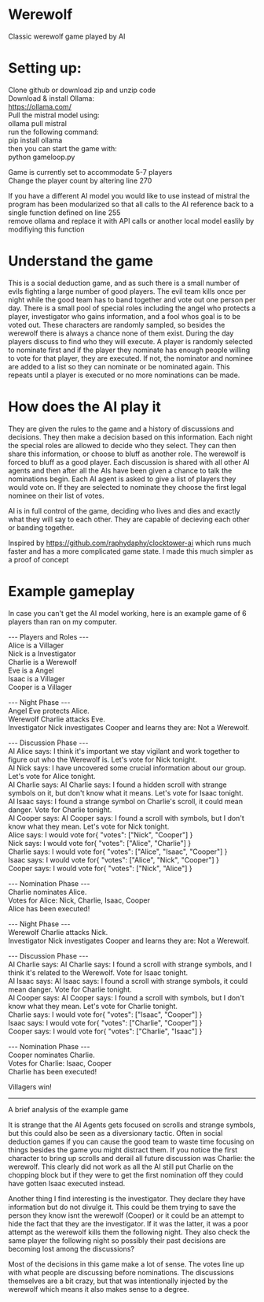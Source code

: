 # Werewolf
Classic werewolf game played by AI

# Setting up: 
Clone github or download zip and unzip code  
Download & install Ollama:  
    https://ollama.com/  
Pull the mistral model using:  
    ollama pull mistral  
run the following command:  
    pip install ollama  
then you can start the game with:  
    python gameloop.py  

Game is currently set to accommodate 5-7 players  
Change the player count by altering line 270  

If you have a different AI model you would like to use instead of mistral the program has been modularized so that all calls to the AI reference back to a single function defined on line 255  
remove ollama and replace it with API calls or another local model easlily by modifiying this function  

# Understand the game
This is a social deduction game, and as such there is a small number of evils fighting a large number of good players. The evil team kills once per night while the good team has to band together and vote out one person per day. There is a small pool of special roles including the angel who protects a player, investigator who gains information, and a fool whos goal is to be voted out. These characters are randomly sampled, so besides the werewolf there is always a chance none of them exist. During the day players discuss to find who they will execute. A player is randomly selected to nominate first and if the player they nominate has enough people willing to vote for that player, they are executed. If not, the nominator and nominee are added to a list so they can nominate or be nominated again. This repeats until a player is executed or no more nominations can be made. 

# How does the AI play it
They are given the rules to the game and a history of discussions and decisions. They then make a decision based on this information. Each night the special roles are allowed to decide who they select. They can then share this information, or choose to bluff as another role. The werewolf is forced to bluff as a good player. Each discussion is shared with all other AI agents and then after all the AIs have been given a chance to talk the nominations begin. Each AI agent is asked to give a list of players they would vote on. If they are selected to nominate they choose the first legal nominee on their list of votes. 

AI is in full control of the game, deciding who lives and dies and exactly what they will say to each other. They are capable of decieving each other or banding together. 

Inspired by https://github.com/raphydaphy/clocktower-ai which runs much faster and has a more complicated game state. I made this much simpler as a proof of concept

# Example gameplay

In case you can't get the AI model working, here is an example game of 6 players than ran on my computer.

--- Players and Roles ---  
Alice is a Villager  
Nick is a Investigator  
Charlie is a Werewolf  
Eve is a Angel  
Isaac is a Villager  
Cooper is a Villager  

--- Night Phase ---  
Angel Eve protects Alice.  
Werewolf Charlie attacks Eve.  
Investigator Nick investigates Cooper and learns they are: Not a Werewolf.  

--- Discussion Phase ---  
AI Alice says: I think it's important we stay vigilant and work together to figure out who the Werewolf is. Let's vote for Nick tonight.  
AI Nick says: I have uncovered some crucial information about our group. Let's vote for Alice tonight.  
AI Charlie says: AI Charlie says: I found a hidden scroll with strange symbols on it, but don't know what it means. Let's vote for Isaac tonight.  
AI Isaac says: I found a strange symbol on Charlie's scroll, it could mean danger. Vote for Charlie tonight.  
AI Cooper says: AI Cooper says: I found a scroll with symbols, but I don't know what they mean. Let's vote for Nick tonight.  
Alice says: I would vote for{
        "votes": ["Nick", "Cooper"]
    }  
Nick says: I would vote for{
       "votes": ["Alice", "Charlie"]
    }  
Charlie says: I would vote for{
        "votes": ["Alice", "Isaac", "Cooper"]
    }  
Isaac says: I would vote for{
        "votes": ["Alice", "Nick", "Cooper"]
    }  
Cooper says: I would vote for{
       "votes": ["Nick", "Alice"]
    }  

--- Nomination Phase ---  
Charlie nominates Alice.  
Votes for Alice: Nick, Charlie, Isaac, Cooper  
Alice has been executed!  

--- Night Phase ---  
Werewolf Charlie attacks Nick.  
Investigator Nick investigates Cooper and learns they are: Not a Werewolf.  

--- Discussion Phase ---  
AI Charlie says: AI Charlie says: I found a scroll with strange symbols, and I think it's related to the Werewolf. Vote for Isaac tonight.  
AI Isaac says: AI Isaac says: I found a scroll with strange symbols, it could mean danger. Vote for Charlie tonight.  
AI Cooper says: AI Cooper says: I found a scroll with symbols, but I don't know what they mean. Let's vote for Charlie tonight.  
Charlie says: I would vote for{
        "votes": ["Isaac", "Cooper"]
    }  
Isaac says: I would vote for{
        "votes": ["Charlie", "Cooper"]
    }  
Cooper says: I would vote for{
        "votes": ["Charlie", "Isaac"]
    }  

--- Nomination Phase ---  
Cooper nominates Charlie.  
Votes for Charlie: Isaac, Cooper  
Charlie has been executed!  

Villagers win!

***

A brief analysis of the example game

It is strange that the AI Agents gets focused on scrolls and strange symbols, but this could also be seen as a diversionary tactic. Often in social deduction games if you can cause the good team to waste time focusing on things besides the game you might distract them. If you notice the first character to bring up scrolls and derail all future discussion was Charlie: the werewolf. This clearly did not work as all the AI still put Charlie on the chopping block but if they were to get the first nomination off they could have gotten Isaac executed instead. 

Another thing I find interesting is the investigator. They declare they have information but do not divulge it. This could be them trying to save the person they know isnt the werewolf (Cooper) or it could be an attempt to hide the fact that they are the investigator. If it was the latter, it was a poor attempt as the werewolf kills them the following night. They also check the same player the following night so possibly their past decisions are becoming lost among the discussions?

Most of the decisions in this game make a lot of sense. The votes line up with what people are discussing before nominations. The discussions themselves are a bit crazy, but that was intentionally injected by the werewolf which means it also makes sense to a degree. 


